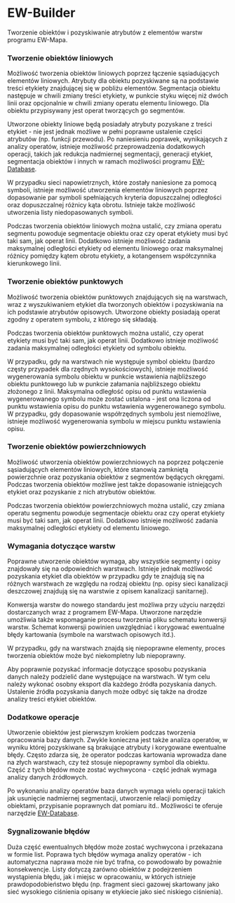# EW-Builder
Tworzenie obiektów i pozyskiwanie atrybutów z elementów warstw programu EW-Mapa.

### Tworzenie obiektów liniowych
Możliwość tworzenia obiektów liniowych poprzez łączenie sąsiadujących elementów liniowych. Atrybuty dla obiektu pozyskiwane są na podstawie treści etykiety znajdującej się w pobliżu elementów. Segmentacja obiektu następuje w chwili zmiany treści etykiety, w punkcie styku więcej niż dwóch linii oraz opcjonalnie w chwili zmiany operatu elementu liniowego. Dla obiektu przypisywany jest operat tworzących go segmentów.

Utworzone obiekty liniowe będą posiadały atrybuty pozyskane z treści etykiet - nie jest jednak możliwe w pełni poprawne ustalenie części atrybutów (np. funkcji przewodu). Po naniesieniu poprawek, wynikających z analizy operatów, istnieje możliwość przeprowadzenia dodatkowych operacji, takich jak redukcja nadmiernej segmentacji, generacji etykiet, segmentacja obiektów i innych w ramach możliwości programu [EW-Database](ewdatabase).

W przypadku sieci napowietrznych, które zostały naniesione za pomocą symboli, istnieje możliwość utworzenia elementów liniowych poprzez dopasowanie par symboli spełniających kryteria dopuszczalnej odległości oraz dopuszczalnej różnicy kąta obrotu. Istnieje także możliwość utworzenia listy niedopasowanych symboli.

Podczas tworzenia obiektów liniowych można ustalić, czy zmiana operatu segmentu powoduje segmentacje obiektu oraz czy operat etykiety musi być taki sam, jak operat linii. Dodatkowo istnieje możliwość zadania maksymalnej odległości etykiety od elementu liniowego oraz maksymalnej różnicy pomiędzy kątem obrotu etykiety, a kotangensem współczynnika kierunkowego linii.

### Tworzenie obiektów punktowych
Możliwość tworzenia obiektów punktowych znajdujących się na warstwach, wraz z wyszukiwaniem etykiet dla tworzonych obiektów i pozyskiwania na ich podstawie atrybutów opisowych. Utworzone obiekty posiadają operat zgodny z operatem symbolu, z którego się składają.

Podczas tworzenia obiektów punktowych można ustalić, czy operat etykiety musi być taki sam, jak operat linii. Dodatkowo istnieje możliwość zadania maksymalnej odległości etykiety od symbolu obiektu.

W przypadku, gdy na warstwach nie występuje symbol obiektu (bardzo częsty przypadek dla rzędnych wysokościowych), istnieje możliwość wygenerowania symbolu obiektu w punkcie wstawienia najbliższego obiektu punktowego lub w punkcie załamania najbliższego obiektu złożonego z linii. Maksymalna odległość opisu od punktu wstawienia wygenerowanego symbolu może zostać ustalona - jest ona liczona od punktu wstawienia opisu do punktu wstawienia wygenerowanego symbolu. W przypadku, gdy dopasowanie współrzędnych symbolu jest niemożliwe, istnieje możliwość wygenerowania symbolu w miejscu punktu wstawienia opisu.

### Tworzenie obiektów powierzchniowych
Możliwość utworzenia obiektów powierzchniowych na poprzez połączenie sąsiadujących elementów liniowych, które stanowią zamkniętą powierzchnie oraz pozyskania obiektów z segmentów będących okręgami. Podczas tworzenia obiektów możliwe jest także dopasowanie istniejących etykiet oraz pozyskanie z nich atrybutów obiektów.

Podczas tworzenia obiektów powierzchniowych można ustalić, czy zmiana operatu segmentu powoduje segmentacje obiektu oraz czy operat etykiety musi być taki sam, jak operat linii. Dodatkowo istnieje możliwość zadania maksymalnej odległości etykiety od elementu liniowego.

### Wymagania dotyczące warstw
Poprawne utworzenie obiektów wymaga, aby wszystkie segmenty i opisy znajdowały się na odpowiednich warstwach. Istnieje jednak możliwość pozyskania etykiet dla obiektów w przypadku gdy te znajdują się na różnych warstwach ze względu na rodzaj obiektu (np. opisy sieci kanalizacji deszczowej znajdują się na warstwie z opisem kanalizacji sanitarnej).

Konwersja warstw do nowego standardu jest możliwa przy użyciu narzędzi dostarczanych wraz z programem EW-Mapa. Utworzone narzędzie umożliwia także wspomaganie procesu tworzenia pliku schematu konwersji warstw. Schemat konwersji powinien uwzględniać i korygować ewentualne błędy kartowania (symbole na warstwach opisowych itd.).

W przypadku, gdy na warstwach znajdą się niepoprawne elementy, proces tworzenia obiektów może być niekompletny lub niepoprawny.

Aby poprawnie pozyskać informacje dotyczące sposobu pozyskania danych należy podzielić dane występujące na warstwach. W tym celu należy wykonać osobny eksport dla każdego źródła pozyskania danych. Ustalenie źródła pozyskania danych może odbyć się także na drodze analizy treści etykiet obiektów.

### Dodatkowe operacje
Utworzenie obiektów jest pierwszym krokiem podczas tworzenia opracowania bazy danych. Zwykle konieczna jest także analiza operatów, w wyniku której pozyskiwane są brakujące atrybuty i korygowane ewentualne błędy. Często zdarza się, że operator podczas kartowania wprowadza dane na złych warstwach, czy też stosuje niepoprawny symbol dla obiektu. Część z tych błędów może zostać wychwycona - część jednak wymaga analizy danych źródłowych.

Po wykonaniu analizy operatów baza danych wymaga wielu operacji takich jak usunięcie nadmiernej segmentacji, utworzenie relacji pomiędzy obiektami, przypisanie poprawnych dat pomiaru itd.. Możliwości te oferuje narzędzie [EW-Database](ewdatabase).

### Sygnalizowanie błędów
Duża część ewentualnych błędów może zostać wychwycona i przekazana w formie list. Poprawa tych błędów wymaga analizy operatów - ich automatyczna naprawa może nie być trafna, co powodowało by poważnie konsekwencje. Listy dotyczą zarówno obiektów z podejrzeniem wystąpienia błędu, jak i miejsc w opracowaniu, w których istnieje prawdopodobieństwo błędu (np. fragment sieci gazowej skartowany jako sieć wysokiego ciśnienia opisany w etykiecie jako sieć niskiego ciśnienia).
